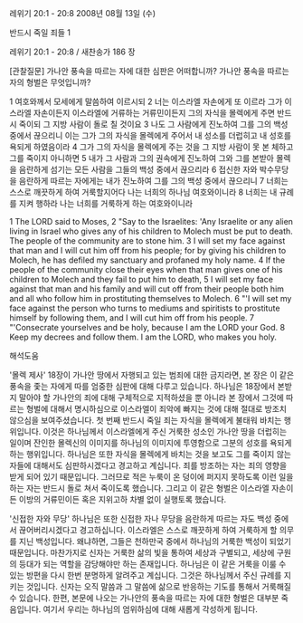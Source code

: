 레위기 20:1 - 20:8 
2008년 08월 13일 (수)

반드시 죽일 죄들 1



레위기 20:1 - 20:8 / 새찬송가 186 장


[관찰질문]
가나안 풍속을 따르는 자에 대한 심판은 어떠합니까? 
가나안 풍속을 따르는 자의 형벌은 무엇입니까? 

1 여호와께서 모세에게 말씀하여 이르시되 
2 너는 이스라엘 자손에게 또 이르라 그가 이스라엘 자손이든지 이스라엘에 거류하는 거류민이든지 그의 자식을 몰렉에게 주면 반드시 죽이되 그 지방 사람이 돌로 칠 것이요 
3 나도 그 사람에게 진노하여 그를 그의 백성 중에서 끊으리니 이는 그가 그의 자식을 몰렉에게 주어서 내 성소를 더럽히고 내 성호를 욕되게 하였음이라 
4 그가 그의 자식을 몰렉에게 주는 것을 그 지방 사람이 못 본 체하고 그를 죽이지 아니하면 
5 내가 그 사람과 그의 권속에게 진노하여 그와 그를 본받아 몰렉을 음란하게 섬기는 모든 사람을 그들의 백성 중에서 끊으리라 
6 접신한 자와 박수무당을 음란하게 따르는 자에게는 내가 진노하여 그를 그의 백성 중에서 끊으리니 
7 너희는 스스로 깨끗하게 하여 거룩할지어다 나는 너희의 하나님 여호와이니라 
8 너희는 내 규례를 지켜 행하라 나는 너희를 거룩하게 하는 여호와이니라 

1 The LORD said to Moses, 
2 "Say to the Israelites: 'Any Israelite or any alien living in Israel who gives any of his children to Molech must be put to death. The people of the community are to stone him. 
3 I will set my face against that man and I will cut him off from his people; for by giving his children to Molech, he has defiled my sanctuary and profaned my holy name. 
4 If the people of the community close their eyes when that man gives one of his children to Molech and they fail to put him to death, 
5 I will set my face against that man and his family and will cut off from their people both him and all who follow him in prostituting themselves to Molech. 
6 "'I will set my face against the person who turns to mediums and spiritists to prostitute himself by following them, and I will cut him off from his people. 
7 "'Consecrate yourselves and be holy, because I am the LORD your God. 
8 Keep my decrees and follow them. I am the LORD, who makes you holy.

해석도움





'몰렉 제사'
 18장이 가나안 땅에서 자행되고 있는 범죄에 대한 금지라면, 본 장은 이 같은 풍속을 좇는 자에게 따를 엄중한 심판에 대해 다루고 있습니다. 하나님은 18장에서 본받지 말아야 할 가나안의 죄에 대해 구체적으로 지적하셨을 뿐 아니라 본 장에서 그것에 따르는 형벌에 대해서 명시하심으로 이스라엘이 죄악에 빠지는 것에 대해 절대로 방조치 않으심을 보여주셨습니다. 첫 번째 반드시 죽일 죄는 자식을 몰렉에게 불태워 바치는 행위입니다. 이것은 하나님께서 이스라엘에게 주신 거룩한 성소인 가나안 땅을 더럽히는 일이며 잔인한 몰렉신의 이미지를 하나님의 이미지에 투영함으로 그분의 성호를 욕되게 하는 행위입니다. 하나님은 또한 자식을 몰렉에게 바치는 것을 보고도 그를 죽이지 않는 자들에 대해서도 심판하시겠다고 경고하고 계십니다. 죄를 방조하는 자는 죄의 영향을 받게 되어 있기 때문입니다. 그러므로 적은 누룩이 온 덩이에 퍼지지 못하도록 이런 일을 하는 자는 반드시 돌로 쳐서 죽이도록 했습니다. 그리고 이 같은 형벌은 이스라엘 자손이든 이방의 거류민이든 혹은 지위고하 차별 없이 실행토록 했습니다.          

'신접한 자와 무당'
 하나님은 또한 신접한 자나 무당을 음란하게 따르는 자도 백성 중에서 끊어버리시겠다고 경고하십니다. 이스라엘은 스스로 깨끗하게 하여 거룩하게 할 의무를 지닌 백성입니다. 왜냐하면, 그들은 천하만국 중에서 하나님의 거룩한 백성이 되었기 때문입니다. 마찬가지로 신자는 거룩한 삶의 빛을 통하여 세상과 구별되고, 세상에 구원의 등대가 되는 역할을 감당해야만 하는 존재입니다. 하나님은 이 같은 거룩을 이룰 수 있는 방편을 다시 한번 분명하게 알려주고 계십니다. 그것은 하나님께서 주신 규례를 지키는 것입니다. 신자는 오직 말씀과 그 말씀에 삶으로 반응하는 기도를 통해서 거룩해질 수 있습니다. 한편, 본문에 나오는 가나안의 풍속을 따르는 자에 대한 형벌은 대부분 죽음입니다. 여기서 우리는 하나님의 엄위하심에 대해 새롭게 각성하게 됩니다.